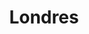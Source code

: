 ---
title: "Londres"
draft: false
ShowReadingTime: false
ShowWordCount: false
cover:
    image: "https://live.staticflickr.com/7169/6777430399_dedc6e6da6_b.jpg"
    alt: "Buckinham Palace"
    caption: "Buckinham Palace"
    relative: false
    hidden: true
---